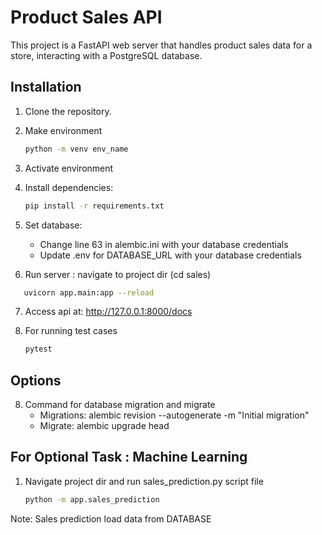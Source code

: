 # Product Sales API

This project is a FastAPI web server that handles product sales data for a store, interacting with a PostgreSQL database.

## Installation

1. Clone the repository.
2. Make environment
   ```bash
   python -m venv env_name
   ```
3. Activate environment
4. Install dependencies:
   ```bash
   pip install -r requirements.txt 
   ```
5. Set database: 
   - Change line 63 in alembic.ini with your database credentials
   - Update .env for DATABASE_URL with your database credentials

6. Run server : navigate to project dir (cd sales)
```bash
   uvicorn app.main:app --reload
```
7. Access api at: http://127.0.0.1:8000/docs

8. For running test cases
   ```bash
   pytest

   ```

## Options

8. Command for database migration and migrate
   <!-- alembic init alembic -->
   - Migrations: alembic revision --autogenerate -m "Initial migration"
   - Migrate: alembic upgrade head


## For Optional Task : Machine Learning

1. Navigate project dir and run sales_prediction.py script file
   ```bash 
   python -m app.sales_prediction
   ```

Note: Sales prediction load data from DATABASE